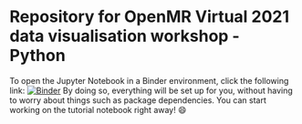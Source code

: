 # Repository for OpenMR Virtual 2021 data visualisation workshop - Python

To open the Jupyter Notebook in a Binder environment, click the following link: [![Binder](https://mybinder.org/badge_logo.svg)](https://mybinder.org/v2/gh/OpenMRBenelux/openmr2021-dataviz-workshop-python/HEAD?filepath=.%2Fpython_viz_tutorial.ipynb)
By doing so, everything will be set up for you, without having to worry about things such as package dependencies. You can start working on the tutorial notebook right away! :smile: